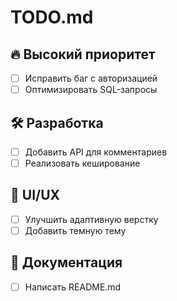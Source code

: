 # TODO.md

## 🔥 Высокий приоритет
- [ ] Исправить баг с авторизацией
- [ ] Оптимизировать SQL-запросы  

## 🛠 Разработка
- [ ] Добавить API для комментариев
- [ ] Реализовать кеширование  

## 🎨 UI/UX
- [ ] Улучшить адаптивную верстку
- [ ] Добавить темную тему  

## 📝 Документация
- [ ] Написать README.md  
